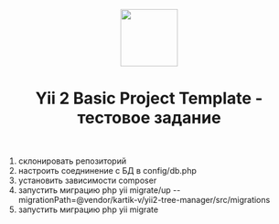 <p align="center">
    <a href="https://github.com/yiisoft" target="_blank">
        <img src="https://avatars0.githubusercontent.com/u/993323" height="100px">
    </a>
    <h1 align="center">Yii 2 Basic Project Template - тестовое задание</h1>
    <br>
</p>

1. склонировать репозиторий
2. настроить соеднинение с БД в config/db.php
3. установить зависимости composer
4. запустить миграцию php yii migrate/up --migrationPath=@vendor/kartik-v/yii2-tree-manager/src/migrations
5. запустить миграцию php yii migrate
